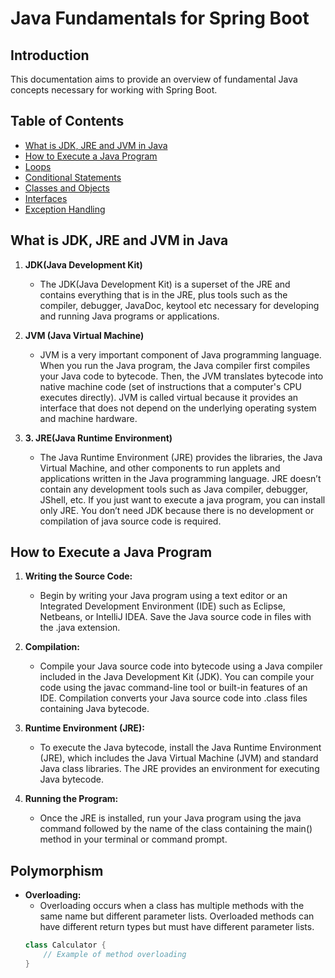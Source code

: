 # Java Fundamentals for Spring Boot

## Introduction
This documentation aims to provide an overview of fundamental Java concepts necessary for working with Spring Boot.

## Table of Contents
- [What is JDK, JRE and JVM in Java](#what-is-JDK-JRE-and-JVM-in-java)
- [How to Execute a Java Program](#how-to-execute-java-program)
- [Loops](#loops)
- [Conditional Statements](#conditional-statements)
- [Classes and Objects](#classes-and-objects)
- [Interfaces](#interfaces)
- [Exception Handling](#exception-handling)

## What is JDK, JRE and JVM in Java
1. **JDK(Java Development Kit)**
   - The JDK(Java Development Kit) is a superset of the JRE and contains everything that is in the JRE, plus tools such as the compiler, debugger, JavaDoc, keytool etc necessary for developing and running Java programs or applications.

2. **JVM (Java Virtual Machine)**
   - JVM is a very important component of Java programming language. When you run the Java program, the Java compiler first compiles your Java code to bytecode. Then, the JVM translates bytecode into native machine code (set of instructions that a computer's CPU executes directly).
JVM is called virtual because it provides an interface that does not depend on the underlying operating system and machine hardware.

3. **3. JRE(Java Runtime Environment)**
   - The Java Runtime Environment (JRE) provides the libraries, the Java Virtual Machine, and other components to run applets and applications written in the Java programming language.
JRE doesn’t contain any development tools such as Java compiler, debugger, JShell, etc.
If you just want to execute a java program, you can install only JRE. You don’t need JDK because there is no development or compilation of java source code is required.


## How to Execute a Java Program
1. **Writing the Source Code:** 
   - Begin by writing your Java program using a text editor or an Integrated Development Environment (IDE) such as Eclipse, Netbeans, or IntelliJ IDEA. Save the Java source code in files with the .java extension.

2. **Compilation:** 
   - Compile your Java source code into bytecode using a Java compiler included in the Java Development Kit (JDK). You can compile your code using the javac command-line tool or built-in features of an IDE. Compilation converts your Java source code into .class files containing Java bytecode.

3. **Runtime Environment (JRE):** 
   - To execute the Java bytecode, install the Java Runtime Environment (JRE), which includes the Java Virtual Machine (JVM) and standard Java class libraries. The JRE provides an environment for executing Java bytecode.

4. **Running the Program:** 
   - Once the JRE is installed, run your Java program using the java command followed by the name of the class containing the main() method in your terminal or command prompt.


## Polymorphism
- **Overloading:**
   - Overloading occurs when a class has multiple methods with the same name but different parameter lists. Overloaded methods can have different return types but must have different parameter lists.
   ```java
   class Calculator {
       // Example of method overloading
   }
